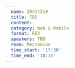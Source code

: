 ```yaml
---
  name: 20d1t2s9
  title: TBD
  content:
  category: Web & Mobile
  format: REX
  speakers: TBD
  room: Mezzanine
  time_start: '17:30'
  time_end: '18:15'
---
```


